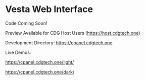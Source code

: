 # Vesta Web Interface

Code Coming Soon!


Preview Available for CDG Host Users (https://host.cdgtech.one)

Development Directory: https://cpanel.cdgtech.one

Live Demos:

https://cpanel.cdgtech.one/light/

https://cpanel.cdgtech.one/dark/
